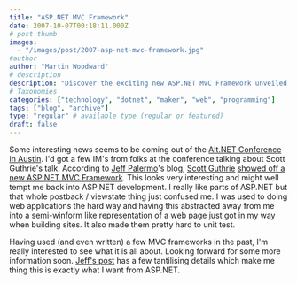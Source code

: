 ```yaml
---
title: "ASP.NET MVC Framework"
date: 2007-10-07T00:18:11.000Z
# post thumb
images:
  - "/images/post/2007-asp-net-mvc-framework.jpg"
#author
author: "Martin Woodward"
# description
description: "Discover the exciting new ASP.NET MVC Framework unveiled at the Alt.NET Conference, promising a more intuitive development experience."
# Taxonomies
categories: ["technology", "dotnet", "maker", "web", "programming"]
tags: ["blog", "archive"]
type: "regular" # available type (regular or featured)
draft: false
---
```


Some interesting news seems to be coming out of the [Alt.NET Conference in Austin](http://www.altnetconf.com/). I'd got a few IM's from folks at the conference talking about Scott Guthrie's talk. According to [Jeff Palermo](http://codebetter.com/blogs/jeffrey.palermo/default.aspx)'s blog, [Scott Guthrie](http://weblogs.asp.net/scottgu/) [showed off a new ASP.NET MVC Framework](http://codebetter.com/blogs/jeffrey.palermo/archive/2007/10/05/altnetconf-scott-guthrie-announces-asp-net-mvc-framework-at-alt-net-conf.aspx). This looks very interesting and might well tempt me back into ASP.NET development. I really like parts of ASP.NET but that whole postback / viewstate thing just confused me. I was used to doing web applications the hard way and having this abstracted away from me into a semi-winform like representation of a web page just got in my way when building sites. It also made them pretty hard to unit test.

Having used (and even written) a few MVC frameworks in the past, I'm really interested to see what it is all about. Looking forward for some more information soon. [Jeff's post](http://codebetter.com/blogs/jeffrey.palermo/archive/2007/10/05/altnetconf-scott-guthrie-announces-asp-net-mvc-framework-at-alt-net-conf.aspx) has a few tantilising details which make me thing this is exactly what I want from ASP.NET.
